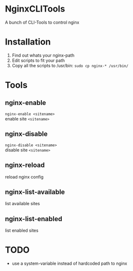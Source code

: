 NginxCLITools
=============

A bunch of CLI-Tools to control nginx

Installation
============

1. Find out whats your nginx-path
2. Edit scripts to fit your path
3. Copy all the scripts to /usr/bin: `sudo cp nginx-* /usr/bin/`

Tools
=====

## nginx-enable
`nginx-enable <sitename>`  
enable site `<sitename>`

## nginx-disable
`nginx-disable <sitename>`  
disable site `<sitename>`

## nginx-reload
reload nginx config

## nginx-list-available
list available sites

## nginx-list-enabled
list enabled sites

TODO
====

- use a system-variable instead of hardcoded path to nginx
